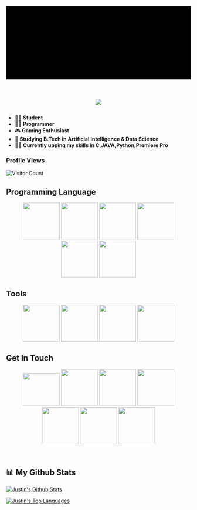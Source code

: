 <img src = https://github.com/Juz-Tom-J/Juz-Tom-J/blob/8515ad73130a6b3a2f4ad4bf33d21c9695915558/cybermatrix.gif width = 1400 height = 200>

<h1 align="center">
  <a href="https://git.io/typing-svg">
    <img src="https://readme-typing-svg.herokuapp.com?font=calibri&color=%2313F000&lines=Hey+Guys!+👋;I+am+Justin+Thomas+Jo;+👇+Check+out+more+about+me!+👇&center=true&size=30">
  </a>
</h1>



- 👨‍🎓	   **Student**
- 👨‍💻    **Programmer**
- 🎮    **Gaming Enthusiast**
- 📝	**Studying B.Tech in Artificial Intelligence & Data Science**
- 🧑‍💻	 **Currently upping my skills in C,JAVA,Python,Premiere Pro**

### Profile Views
![Visitor Count](https://profile-counter.glitch.me/{Juz-Tom-J}/count.svg)

## Programming Language

<p align = "center">
<img src = https://img.icons8.com/color/344/c-programming.png width = 100 height = 100>
<img src = https://img.icons8.com/color/344/c-plus-plus-logo.png width = 100 height = 100>
<img src = https://img.icons8.com/color/344/java-coffee-cup-logo--v1.png width = 100 height = 100>
<img src = https://img.icons8.com/color/344/python--v1.png width = 100 height = 100>
<img src = https://img.icons8.com/color/344/html-5--v1.png width = 100 height = 100>
<img src = https://img.icons8.com/fluency/344/mysql-logo.png width = 100 height = 100>
</p>

## Tools

<p align = "center">
<img src = https://img.icons8.com/color/344/visual-studio-code-2019.png width = 100 height = 100>
<img src = https://img.icons8.com/offices/344/java-eclipse.png width = 100 height = 100>
<img src = https://img.icons8.com/color/344/adobe-premiere-pro--v1.png width = 100 height = 100>
<img src = https://img.icons8.com/officel/344/obs-studio.png width = 100 height = 100>
</p>

## Get In Touch

<p align = "center">
<a href = mailto:justinthomas10235@gmail.com><img src = https://img.icons8.com/color/344/gmail--v1.png width = 100 height = 90></a>
<a href = https://linkedin.com/in/justin-thomas-670545a6><img src = https://img.icons8.com/plasticine/344/linkedin.png width = 100 height = 100></a>
<a href = https://instagram.com/juz_ti_n><img src = https://img.icons8.com/plasticine/344/instagram-new--v2.png width = 100 height = 100></a>
<a href = https://facebook.com/juz.tom.j.31><img src = https://img.icons8.com/plasticine/344/facebook-new.png width = 100 height = 100></a>
<a href = https://www.snapchat.com/add/justin.310701><img src = https://img.icons8.com/plasticine/344/snapchat.png width = 100 height = 100></a>
<a href = https://www.discordapp.com/users/Justin-Thomas-Jo#6004><img src = https://img.icons8.com/plasticine/344/discord-logo.png width = 100 height = 100></a>
<a href = https://web.whatsapp.com/send?phone=+971552380563><img src = https://img.icons8.com/plasticine/344/whatsapp.png width = 100 height = 100></a>
</p>
<br/>

## 📊 My Github Stats

<a href="https://github.com/Juz-Tom-J/github-readme-stats"><img alt="Justin's Github Stats" src="https://github-readme-stats.vercel.app/api?username=Juz-Tom-J&show_icons=true&count_private=true&theme=react&hide_border=true&bg_color=0D1117"/></a><br>

<a href="https://github.com/Juz-Tom-J/github-readme-stats"><img alt="Justin's Top Languages" src="https://github-readme-stats.vercel.app/api/top-langs/?username=Juz-Tom-J&langs_count=8&count_private=true&layout=compact&theme=react&hide_border=true&bg_color=0D1117" /></a>
  <br/>
